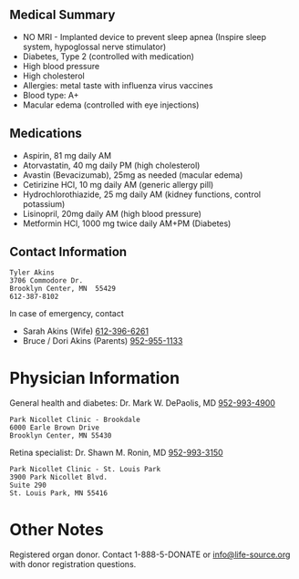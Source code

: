 Medical Summary
---------------

* NO MRI - Implanted device to prevent sleep apnea (Inspire sleep system, hypoglossal nerve stimulator)
* Diabetes, Type 2 (controlled with medication)
* High blood pressure
* High cholesterol
* Allergies: metal taste with influenza virus vaccines
* Blood type: A+
* Macular edema (controlled with eye injections)


Medications
-----------

* Aspirin, 81 mg daily AM
* Atorvastatin, 40 mg daily PM (high cholesterol)
* Avastin (Bevacizumab), 25mg as needed (macular edema)
* Cetirizine HCl, 10 mg daily AM (generic allergy pill)
* Hydrochlorothiazide, 25 mg daily AM (kidney functions, control potassium)
* Lisinopril, 20mg daily AM (high blood pressure)
* Metformin HCl, 1000 mg twice daily AM+PM (Diabetes)


Contact Information
-------------------

    Tyler Akins
    3706 Commodore Dr.
    Brooklyn Center, MN  55429
    612-387-8102

In case of emergency, contact

* Sarah Akins (Wife) <a href="tel:6123966261">612-396-6261</a>
* Bruce / Dori Akins (Parents) <a href="tel:9529551133">952-955-1133</a>


Physician Information
=====================

General health and diabetes: Dr. Mark W. DePaolis, MD <a href="tel:9529934900">952-993-4900</a>

    Park Nicollet Clinic - Brookdale
    6000 Earle Brown Drive
    Brooklyn Center, MN 55430

Retina specialist: Dr. Shawn M. Ronin, MD <a href="tel:9529933150">952-993-3150</a>

    Park Nicollet Clinic - St. Louis Park
    3900 Park Nicollet Blvd.
    Suite 290
    St. Louis Park, MN 55416


Other Notes
===========

Registered organ donor. Contact 1-888-5-DONATE or <a href="mailto:info@life-source.org">info@life-source.org</a> with donor registration questions.
